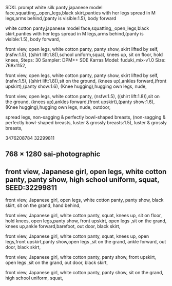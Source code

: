 SDXL prompt
white silk panty,japanese model face,squatting,_open_legs,black skirt,panties with her legs spread in M legs,arms behind,(panty is visible:1.5), body forward

white cotton panty,japanese model face,squatting,_open_legs,black skirt,panties with her legs spread in M legs,arms behind,(panty is visible:1.5), body forward,

front view, open legs, white cotton panty, panty show, skirt lifted by self,  (nsfw:1.5), ((shirt lift:1.8)),school uniform,squat,  knees up, sit on floor, hold knees,
Steps: 30
Sampler: DPM++ SDE Karras
Model: fuduki_mix-v1.0
Size: 768x1152,

front view, open legs, white cotton panty, panty show, skirt lifted by self,  (nsfw:1.5), ((shirt lift:1.8)),sit on the ground, (knees up),ankles forward,(front upskirt),(panty show:1.6), (Knee hugging),hugging own legs, nude,

front view, open legs, white cotton panty, (nsfw:1.5), ((shirt lift:1.8)),sit on the ground, (knees up),ankles forward,(front upskirt),(panty show:1.6), (Knee hugging),hugging own legs, nude, outdoor,

spread legs, 
non-sagging & perfectly bowl-shaped breasts, 
 (non-sagging & perfectly bowl-shaped breasts, luster & grossly breasts:1.5),
luster & grossly breasts,

3476208784
32299811

768 × 1280
sai-photographic
---
front view, Japanese girl, open legs, white cotton panty, panty show, high school uniform, squat,  
SEED:32299811
---
front view, Japanese girl, open legs, white cotton panty, panty show, black  skirt, sit on the grand, hand behind,

front view, Japanese girl, white cotton panty, squat,  knees up, sit on floor, hold knees, open legs,panty show, front upskirt, open legs ,sit on the grand, knees up,ankle forward,barefoot, out door, black  skirt,

front view, Japanese girl, white cotton panty, squat,  knees up, open legs,front upskirt,panty show,open legs ,sit on the grand, ankle forward, out door, black  skirt,

front view, Japanese girl, white cotton panty, panty show, front upskirt, open legs ,sit on the grand, out door, black skirt,

front view, Japanese girl, white cotton panty, panty show, sit on the grand, high school uniform, squat,  